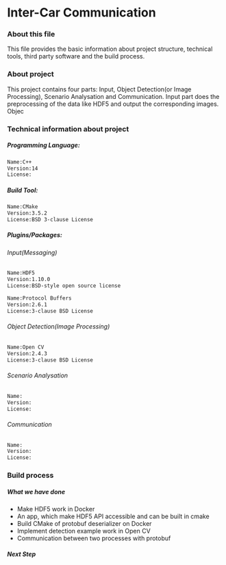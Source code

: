 # Inter-Car Communication

### About this file
This file provides the basic information about project structure, technical tools, third party software and the build process.

### About project
This project contains four parts: Input, Object Detection(or Image Processing), Scenario Analysation and Communication. Input part does the preprocessing of the data like HDF5 and output the corresponding images. Objec

### Technical information about project
##### Programming Language:

```sh
Name:C++
Version:14
License:
```

##### Build Tool:

```sh
Name:CMake
Version:3.5.2
License:BSD 3-clause License
```

##### Plugins/Packages:

###### Input(Messaging)
```sh
Name:HDF5
Version:1.10.0
License:BSD-style open source license
```
```sh
Name:Protocol Buffers
Version:2.6.1
License:3-clause BSD License
```

###### Object Detection(Image Processing)
```sh
Name:Open CV
Version:2.4.3
License:3-clause BSD License
```
###### Scenario Analysation
```sh
Name:
Version:
License:
```
###### Communication
```sh
Name:
Version:
License:
```
### Build process
##### What we have done
- Make HDF5 work in Docker
- An app, which make HDF5 API accessible and can be built in cmake
- Build CMake of protobuf deserializer on Docker
- Implement detection example work in Open CV
- Communication between two processes with protobuf

##### Next Step
